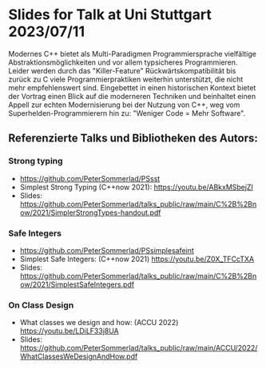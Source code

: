 # Slides for Talk at Uni Stuttgart 2023/07/11

Modernes C++ bietet als Multi-Paradigmen Programmiersprache vielfältige
Abstraktionsmöglichkeiten und vor allem typsicheres Programmieren.
Leider werden durch das "Killer-Feature" Rückwärtskompatibilität bis
zurück zu C viele Programmierpraktiken weiterhin unterstützt, die nicht
mehr empfehlenswert sind. Eingebettet in einen historischen Kontext
bietet der Vortrag einen Blick auf die moderneren Techniken und
beinhaltet einen Appell zur echten Modernisierung bei der Nutzung von
C++, weg vom Superhelden-Programmierern hin zu: "Weniger Code = Mehr
Software".

## Referenzierte Talks und Bibliotheken des Autors:


### Strong typing

* https://github.com/PeterSommerlad/PSsst
* Simplest Strong Typing (C++now 2021): https://youtu.be/ABkxMSbejZI
* Slides: https://github.com/PeterSommerlad/talks_public/raw/main/C%2B%2Bnow/2021/SimplerStrongTypes-handout.pdf

### Safe Integers

* https://github.com/PeterSommerlad/PSsimplesafeint
* Simplest Safe Integers: (C++now 2021) https://youtu.be/Z0X_TFCcTXA
* Slides: https://github.com/PeterSommerlad/talks_public/raw/main/C%2B%2Bnow/2021/SimplestSafeIntegers.pdf

### On Class Design

* What classes we design and how: (ACCU 2022) https://youtu.be/LDiLF33j8UA
* Slides: https://github.com/PeterSommerlad/talks_public/raw/main/ACCU/2022/WhatClassesWeDesignAndHow.pdf

